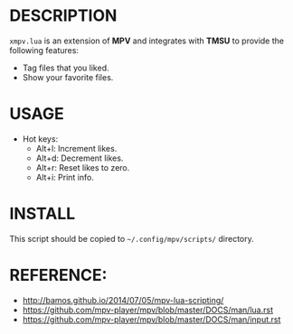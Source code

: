 # DESCRIPTION
`xmpv.lua` is an extension of **MPV** and integrates with **TMSU** to provide the following features:
* Tag files that you liked.
* Show your favorite files.

# USAGE

* Hot keys:
  * Alt+l: Increment likes.
  * Alt+d: Decrement likes.
  * Alt+r: Reset likes to zero.
  * Alt+i: Print info.

# INSTALL
This script should be copied to `~/.config/mpv/scripts/` directory.

# REFERENCE: 
* http://bamos.github.io/2014/07/05/mpv-lua-scripting/
* https://github.com/mpv-player/mpv/blob/master/DOCS/man/lua.rst
* https://github.com/mpv-player/mpv/blob/master/DOCS/man/input.rst
